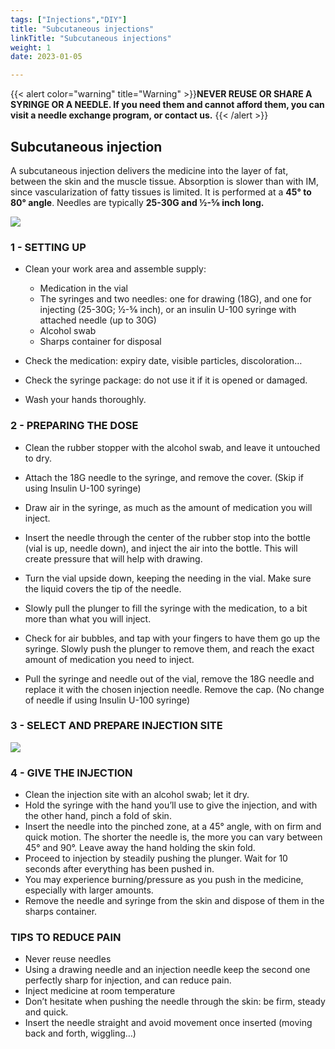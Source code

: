 ```yaml
---
tags: ["Injections","DIY"] 
title: "Subcutaneous injections"
linkTitle: "Subcutaneous injections"
weight: 1
date: 2023-01-05

---
```


{{< alert color="warning" title="Warning" >}}**NEVER REUSE OR SHARE A SYRINGE OR A NEEDLE. If you need them and cannot afford them, you can visit a needle exchange program, or contact us.** {{< /alert >}}	

## Subcutaneous injection ##

A subcutaneous injection delivers the medicine into the layer of fat, between the skin and the muscle tissue. Absorption is slower than with IM, since vascularization of fatty tissues is limited.
It is performed at a **45° to 80° angle**.
Needles are typically **25-30G and ½-⅝ inch long.**


![](https://img.freepik.com/free-vector/skin-subcutaneous-injection-diagram_1308-16538.jpg?w=2000)


### 1 - SETTING UP ###

- Clean your work area and assemble supply:
  - Medication in the vial
  - The syringes and two needles: one for drawing (18G), and one for injecting (25-30G; ½-⅝ inch), or an insulin U-100 syringe with attached needle (up to 30G)
  - Alcohol swab
  - Sharps container for disposal

- Check the medication: expiry date, visible particles, discoloration… 
- Check the syringe package: do not use it if it is opened or damaged.
- Wash your hands thoroughly.

### 2 - PREPARING THE DOSE ###

- Clean the rubber stopper with the alcohol swab, and leave it untouched to dry.
- Attach the 18G needle to the syringe, and remove the cover. (Skip if using Insulin U-100 syringe)
- Draw air in the syringe, as much as the amount of medication you will inject.
- Insert the needle through the center of the rubber stop into the bottle (vial is up, needle down), and inject the air into the bottle. This will create pressure that will help with drawing.
- Turn the vial upside down, keeping the needing in the vial. Make sure the liquid covers the tip of the needle.

- Slowly pull the plunger to fill the syringe with the medication, to a bit more than what you will inject.
- Check for air bubbles, and tap with your fingers to have them go up the syringe. Slowly push the plunger to remove them, and reach the exact amount of medication you need to inject.
- Pull the syringe and needle out of the vial, remove the 18G needle and replace it with the chosen injection needle. Remove the cap. (No change of needle if using Insulin U-100 syringe)

### 3 - SELECT AND PREPARE INJECTION SITE ###

![](https://www.mylife-diabetescare.com/assets/images/3/NDL_USE_Injection-places-ohne-Punkte_oberarme-4bcb0b68.png)

### 4 - GIVE THE INJECTION ###

- Clean the injection site with an alcohol swab; let it dry.
- Hold the syringe with the hand you’ll use to give the injection, and with the other hand, pinch a fold of skin.
- Insert the needle into the pinched zone, at a 45° angle, with on firm  and quick motion. The shorter the needle is, the more you can vary between 45° and 90°. Leave away the hand holding the skin fold.
- Proceed to injection by steadily pushing the plunger. Wait for 10 seconds after everything has been pushed in.
- You may experience burning/pressure as you push in the medicine, especially with larger amounts.
- Remove the needle and syringe from the skin and dispose of them in the sharps container.

### TIPS TO REDUCE PAIN ###

- Never reuse needles
- Using a drawing needle and an injection needle keep the second one perfectly sharp for injection, and can reduce pain.
- Inject medicine at room temperature
- Don’t hesitate when pushing the needle through the skin: be firm, steady and quick.
- Insert the needle straight and avoid movement once inserted (moving back and forth, wiggling…)

